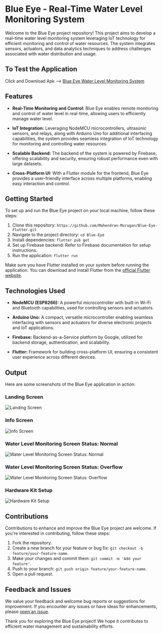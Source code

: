 # Blue Eye - Real-Time Water Level Monitoring System

Welcome to the Blue Eye project repository! This project aims to develop a real-time water level monitoring system leveraging IoT technology for efficient monitoring and control of water resources. The system integrates sensors, actuators, and data analytics techniques to address challenges associated with water distribution and usage.

## To Test the Application 
Click and Download Apk --> [Blue Eye Water Level Monitoring System](./AndroidApp/BlueEyeWaterMonitoringSystem.apk)

## Features

- **Real-Time Monitoring and Control:** Blue Eye enables remote monitoring and control of water level in real-time, allowing users to efficiently manage water level.
  
- **IoT Integration:** Leveraging NodeMCU microcontrollers, ultrasonic sensors, and relays, along with Arduino Uno for additional interfacing capabilities, the system provides seamless integration of IoT technology for monitoring and controlling water resources.
  
- **Scalable Backend:** The backend of the system is powered by Firebase, offering scalability and security, ensuring robust performance even with large datasets.
  
- **Cross-Platform UI:** With a Flutter module for the frontend, Blue Eye provides a user-friendly interface across multiple platforms, enabling easy interaction and control.

## Getting Started

To set up and run the Blue Eye project on your local machine, follow these steps:

1. Clone this repository: `https://github.com/Mahendran-Murugan/Blue-Eye-Flutter.git`
2. Navigate to the project directory: `cd Blue-Eye`
3. Install dependencies: `flutter pub get`
4. Set up Firebase backend: Refer to Firebase documentation for setup instructions.
5. Run the application: `flutter run`

Make sure you have Flutter installed on your system before running the application. You can download and install Flutter from the [official Flutter website](https://flutter.dev/docs/get-started/install).

## Technologies Used

- **NodeMCU (ESP8266):** A powerful microcontroller with built-in Wi-Fi and Bluetooth capabilities, used for controlling sensors and actuators.
  
- **Arduino Uno:** A compact, versatile microcontroller enabling seamless interfacing with sensors and actuators for diverse electronic projects and IoT applications.
  
- **Firebase:** Backend-as-a-Service platform by Google, utilized for backend storage, authentication, and scalability.
  
- **Flutter:** Framework for building cross-platform UI, ensuring a consistent user experience across different devices.

## Output

Here are some screenshots of the Blue Eye application in action:

### Landing Screen
![Landing Screen](./screenshots/output1.jpg)

### Info Screen
![Info Screen](./screenshots/output2.jpg)

### Water Level Monitoring Screen Status: Normal
![Water Level Monitoring Screen Status: Normal](./screenshots/output3.jpg)

### Water Level Monitoring Screen Status: Overflow
![Water Level Monitoring Screen Status: Overflow](./screenshots/output4.jpg)

### Hardware Kit Setup
![Hardware Kit Setup](./screenshots/output5.jpeg)

## Contributions

Contributions to enhance and improve the Blue Eye project are welcome. If you're interested in contributing, follow these steps:

1. Fork the repository.
2. Create a new branch for your feature or bug fix: `git checkout -b feature/your-feature-name`.
3. Make your changes and commit them: `git commit -m 'Add your feature'`.
4. Push to your branch: `git push origin feature/your-feature-name`.
5. Open a pull request.

## Feedback and Issues

We value your feedback and welcome bug reports or suggestions for improvement. If you encounter any issues or have ideas for enhancements, please [open an issue](https://github.com/Mahendran-Murugan/Blue-Eye/issues).

Thank you for exploring the Blue Eye project! We hope it contributes to efficient water management and sustainability efforts.
